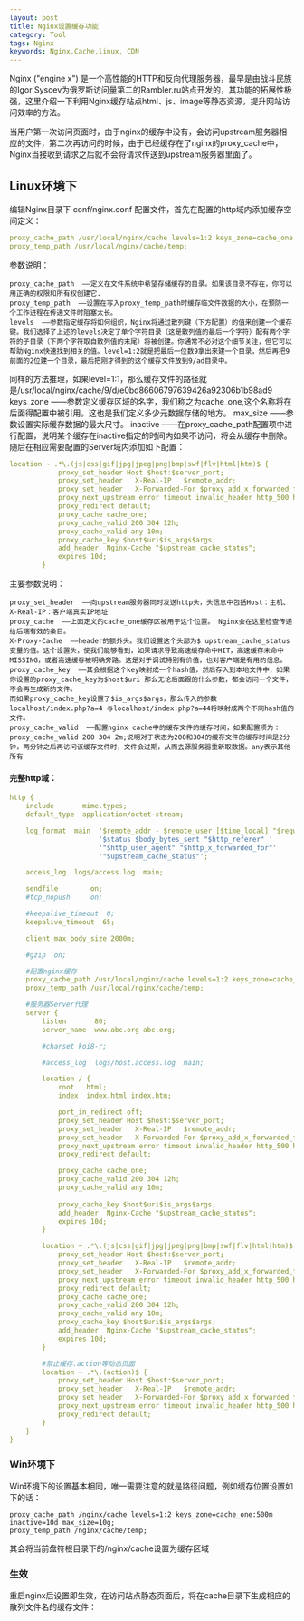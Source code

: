 ```yaml
---
layout: post
title: Nginx设置缓存功能
category: Tool
tags: Nginx
keywords: Nginx,Cache,linux, CDN
---
```


Nginx ("engine x") 是一个高性能的HTTP和反向代理服务器，最早是由战斗民族的Igor Sysoev为俄罗斯访问量第二的Rambler.ru站点开发的，其功能的拓展性极强，这里介绍一下利用Nginx缓存站点html、js、image等静态资源，提升网站访问效率的方法。

当用户第一次访问页面时，由于nginx的缓存中没有，会访问upstream服务器相应的文件，第二次再访问的时候，由于已经缓存在了nginx的proxy_cache中，Nginx当接收到请求之后就不会将请求传送到upstream服务器里面了。

## Linux环境下

编辑Nginx目录下 conf/nginx.conf 配置文件，首先在配置的http域内添加缓存空间定义：
```yaml
proxy_cache_path /usr/local/nginx/cache levels=1:2 keys_zone=cache_one:500m inactive=10d max_size=10g;
proxy_temp_path /usr/local/nginx/cache/temp;
```
 参数说明：

    proxy_cache_path  ——定义在文件系统中希望存储缓存的目录。如果该目录不存在，你可以用正确的权限和所有权创建它.
    proxy_temp_path  ——设置在写入proxy_temp_path时缓存临文件数据的大小，在预防一个工作进程在传递文件时阻塞太长。 
    levels  ——参数指定缓存将如何组织，Nginx将通过散列键（下方配置）的值来创建一个缓存键。我们选择了上述的levels决定了单个字符目录（这是散列值的最后一个字符）配有两个字符的子目录（下两个字符取自散列值的末尾）将被创建。你通常不必对这个细节关注，但它可以帮助Nginx快速找到相关的值。level=1:2就是把最后一位数9拿出来建一个目录，然后再把9前面的2位建一个目录，最后把刚才得到的这个缓存文件放到9/ad目录中。
同样的方法推理，如果level=1:1，那么缓存文件的路径就是/usr/local/nginx/cache/9/d/e0bd86606797639426a92306b1b98ad9
    keys_zone   ——参数定义缓存区域的名字，我们称之为cache_one,这个名称将在后面得配置中被引用。这也是我们定义多少元数据存储的地方。
    max_size  ——参数设置实际缓存数据的最大尺寸。
    inactive ——在proxy_cache_path配置项中进行配置，说明某个缓存在inactive指定的时间内如果不访问，将会从缓存中删除。
 随后在相应需要配置的Server域内添加如下配置：
```yaml
location ~ .*\.(js|css|gif|jpg|jpeg|png|bmp|swf|flv|html|htm)$ {
            proxy_set_header Host $host:$server_port;
            proxy_set_header   X-Real-IP   $remote_addr;
            proxy_set_header   X-Forwarded-For $proxy_add_x_forwarded_for; 
            proxy_next_upstream error timeout invalid_header http_500 http_502 http_503 http_504;
            proxy_redirect default;
            proxy_cache cache_one;
            proxy_cache_valid 200 304 12h;
            proxy_cache_valid any 10m;
            proxy_cache_key $host$uri$is_args$args;
            add_header  Nginx-Cache "$upstream_cache_status";  
            expires 10d;
        }
```
 主要参数说明：
 
    proxy_set_header  ——向upstream服务器同时发送http头，头信息中包括Host：主机、X-Real-IP：客户端真实IP地址
    proxy_cache  ——上面定义的cache_one缓存区被用于这个位置。 Nginx会在这里检查传递给后端有效的条目。
    X-Proxy-Cache  ——header的额外头。我们设置这个头部为$ upstream_cache_status变量的值。这个设置头，使我们能够看到，如果请求导致高速缓存命中HIT，高速缓存未命中MISSING，或者高速缓存被明确旁路。这是对于调试特别有价值，也对客户端是有用的信息。
    proxy_cache_key  ——其会根据这个key映射成一个hash值，然后存入到本地文件中，如果你设置的proxy_cache_key为$host$uri 那么无论后面跟的什么参数，都会访问一个文件，不会再生成新的文件。
    而如果proxy_cache_key设置了$is_args$args，那么传入的参数 localhost/index.php?a=4 与localhost/index.php?a=44将映射成两个不同hash值的文件。
    proxy_cache_valid  ——配置nginx cache中的缓存文件的缓存时间，如果配置项为：proxy_cache_valid 200 304 2m;说明对于状态为200和304的缓存文件的缓存时间是2分钟，两分钟之后再访问该缓存文件时，文件会过期，从而去源服务器重新取数据。any表示其他所有

#### 完整http域：

```yaml
http {
    include       mime.types;
    default_type  application/octet-stream;

    log_format  main  '$remote_addr - $remote_user [$time_local] "$request" '
                      '$status $body_bytes_sent "$http_referer" '
                      '"$http_user_agent" "$http_x_forwarded_for"' 
                      '"$upstream_cache_status"';

    access_log  logs/access.log  main;

    sendfile        on;
    #tcp_nopush     on;

    #keepalive_timeout  0;
    keepalive_timeout  65;

    client_max_body_size 2000m;

    #gzip  on;

    #配置nginx缓存
    proxy_cache_path /usr/local/nginx/cache levels=1:2 keys_zone=cache_one:500m inactive=10d max_size=10g;
    proxy_temp_path /usr/local/nginx/cache/temp;

    #服务器Server代理
    server {
        listen       80;
        server_name  www.abc.org abc.org;

        #charset koi8-r;

        #access_log  logs/host.access.log  main;

        location / {
            root   html;
            index  index.html index.htm;

            port_in_redirect off;
            proxy_set_header Host $host:$server_port;
            proxy_set_header   X-Real-IP   $remote_addr;
            proxy_set_header   X-Forwarded-For $proxy_add_x_forwarded_for; 
            proxy_next_upstream error timeout invalid_header http_500 http_502 http_503 http_504;
            proxy_redirect default;

            proxy_cache cache_one;
            proxy_cache_valid 200 304 12h;
            proxy_cache_valid any 10m;
            
            proxy_cache_key $host$uri$is_args$args;
            add_header  Nginx-Cache "$upstream_cache_status";  
            expires 10d;
        }

        location ~ .*\.(js|css|gif|jpg|jpeg|png|bmp|swf|flv|html|htm)$ {
            proxy_set_header Host $host:$server_port;
            proxy_set_header   X-Real-IP   $remote_addr;
            proxy_set_header   X-Forwarded-For $proxy_add_x_forwarded_for; 
            proxy_next_upstream error timeout invalid_header http_500 http_502 http_503 http_504;
            proxy_redirect default;
            proxy_cache cache_one;
            proxy_cache_valid 200 304 12h;
            proxy_cache_valid any 10m;
            proxy_cache_key $host$uri$is_args$args;
            add_header  Nginx-Cache "$upstream_cache_status";  
            expires 10d;
        }

        #禁止缓存.action等动态页面
        location ~ .*\.(action)$ {
            proxy_set_header Host $host:$server_port;
            proxy_set_header   X-Real-IP   $remote_addr;
            proxy_set_header   X-Forwarded-For $proxy_add_x_forwarded_for; 
            proxy_next_upstream error timeout invalid_header http_500 http_502 http_503 http_504;
            proxy_redirect default;
        }
    }
}
```

### Win环境下
 Win环境下的设置基本相同，唯一需要注意的就是路径问题，例如缓存位置设置如下的话：
```
proxy_cache_path /nginx/cache levels=1:2 keys_zone=cache_one:500m inactive=10d max_size=10g;
proxy_temp_path /nginx/cache/temp;
```
 其会将当前盘符根目录下的/nginx/cache设置为缓存区域

### 生效

重启nginx后设置即生效，在访问站点静态页面后，将在cache目录下生成相应的散列文件名的缓存文件：